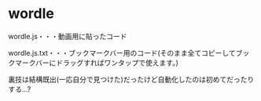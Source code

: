 # wordle
wordle.js・・・動画用に貼ったコード

wordle.js.txt・・・ブックマークバー用のコード(そのまま全てコピーしてブックマークバーにドラッグすればワンタップで使えます。)

裏技は結構既出(一応自分で見つけた)だったけど自動化したのは初めてだったりする...?
